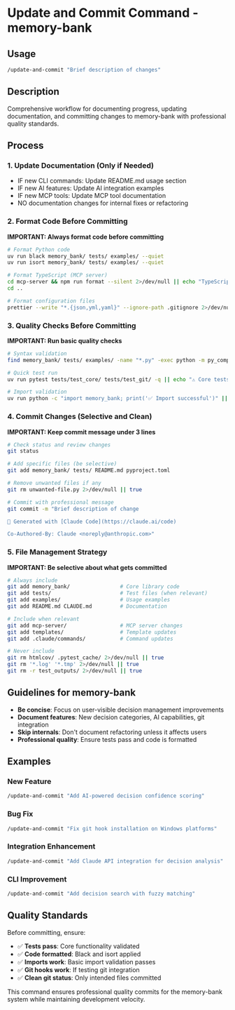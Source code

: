 # Update and Commit Command - memory-bank

## Usage
```bash
/update-and-commit "Brief description of changes"
```

## Description
Comprehensive workflow for documenting progress, updating documentation, and committing changes to memory-bank with professional quality standards.

## Process

### 1. Update Documentation (Only if Needed)
- IF new CLI commands: Update README.md usage section
- IF new AI features: Update AI integration examples
- IF new MCP tools: Update MCP tool documentation
- NO documentation changes for internal fixes or refactoring

### 2. Format Code Before Committing
**IMPORTANT: Always format code before committing**
```bash
# Format Python code
uv run black memory_bank/ tests/ examples/ --quiet
uv run isort memory_bank/ tests/ examples/ --quiet

# Format TypeScript (MCP server)
cd mcp-server && npm run format --silent 2>/dev/null || echo "TypeScript formatting skipped"
cd ..

# Format configuration files
prettier --write "*.{json,yml,yaml}" --ignore-path .gitignore 2>/dev/null || echo "Config formatting skipped"
```

### 3. Quality Checks Before Committing
**IMPORTANT: Run basic quality checks**
```bash
# Syntax validation
find memory_bank/ tests/ examples/ -name "*.py" -exec python -m py_compile {} \; 2>/dev/null || echo "⚠️ Syntax errors found"

# Quick test run
uv run pytest tests/test_core/ tests/test_git/ -q || echo "⚠️ Core tests failing"

# Import validation
uv run python -c "import memory_bank; print('✅ Import successful')" || echo "⚠️ Import failed"
```

### 4. Commit Changes (Selective and Clean)
**IMPORTANT: Keep commit message under 3 lines**
```bash
# Check status and review changes
git status

# Add specific files (be selective)
git add memory_bank/ tests/ README.md pyproject.toml

# Remove unwanted files if any
git rm unwanted-file.py 2>/dev/null || true

# Commit with professional message
git commit -m "Brief description of change

🤖 Generated with [Claude Code](https://claude.ai/code)

Co-Authored-By: Claude <noreply@anthropic.com>"
```

### 5. File Management Strategy
**IMPORTANT: Be selective about what gets committed**

```bash
# Always include
git add memory_bank/                # Core library code
git add tests/                      # Test files (when relevant)
git add examples/                   # Usage examples
git add README.md CLAUDE.md         # Documentation

# Include when relevant  
git add mcp-server/                 # MCP server changes
git add templates/                  # Template updates
git add .claude/commands/           # Command updates

# Never include
git rm htmlcov/ .pytest_cache/ 2>/dev/null || true
git rm '*.log' '*.tmp' 2>/dev/null || true
git rm -r test_outputs/ 2>/dev/null || true
```

## Guidelines for memory-bank

- **Be concise**: Focus on user-visible decision management improvements
- **Document features**: New decision categories, AI capabilities, git integration
- **Skip internals**: Don't document refactoring unless it affects users
- **Professional quality**: Ensure tests pass and code is formatted

## Examples

### New Feature
```bash
/update-and-commit "Add AI-powered decision confidence scoring"
```

### Bug Fix
```bash
/update-and-commit "Fix git hook installation on Windows platforms"
```

### Integration Enhancement
```bash
/update-and-commit "Add Claude API integration for decision analysis"
```

### CLI Improvement
```bash
/update-and-commit "Add decision search with fuzzy matching"
```

## Quality Standards

Before committing, ensure:
- ✅ **Tests pass**: Core functionality validated
- ✅ **Code formatted**: Black and isort applied
- ✅ **Imports work**: Basic import validation passes
- ✅ **Git hooks work**: If testing git integration
- ✅ **Clean git status**: Only intended files committed

This command ensures professional quality commits for the memory-bank system while maintaining development velocity.